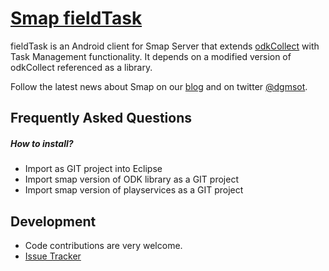 [Smap fieldTask](http://www.smap.com.au) 
======

fieldTask is an Android client for Smap Server that extends [odkCollect](http://opendatakit.org/use/collect/) with Task Management functionality. It depends on a modified
version of odkCollect referenced as a library.

Follow the latest news about Smap on our [blog](http://blog.smap.com.au) and on twitter [@dgmsot](https://twitter.com/dgmsot).

Frequently Asked Questions
---------------------------
##### How to install?
* Import as GIT project into Eclipse
* Import smap version of ODK library as a GIT project
* Import smap version of playservices as a GIT project

Development
-----------
* Code contributions are very welcome. 
* [Issue Tracker](https://github.com/smap-consulting/fieldTask/issues)

